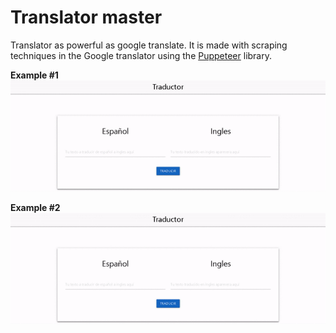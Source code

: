 # Translator master
Translator as powerful as google translate. It is made with scraping techniques in the Google translator using the [Puppeteer](https://pptr.dev/) library.

**Example #1**\
![Example 1 of translator-master working](https://github.com/EladioRocha/translator-master/blob/master/examples/result-1.gif)

**Example #2**\
![Example 2 of translator-master working](https://github.com/EladioRocha/translator-master/blob/master/examples/result-2.gif)
